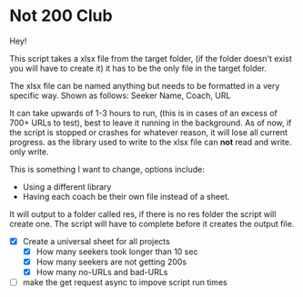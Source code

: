 # Not 200 Club

Hey!

This script takes a xlsx file from the target folder, (if the folder doesn't exist you will have to create it) it has to be the only file in the target folder.

The xlsx file can be named anything but needs to be formatted in a very specific way. Shown as follows:
Seeker Name, Coach, URL

It can take upwards of 1-3 hours to run, (this is in cases of an excess of 700+ URLs to test),
best to leave it running in the background. As of now, if the script is stopped or crashes for whatever reason, it will lose all current progress. as the library used to write to the xlsx file can <b>not</b> read and write. only write.

This is something I want to change, options include:
* Using a different library
* Having each coach be their own file instead of a sheet.

It will output to a folder called res, if there is no res folder the script will create one.
The script will have to complete before it creates the output file.

* [X] Create a universal sheet for all projects
    * [X] How many seekers took longer than 10 sec
    * [X] How many seekers are not getting 200s
    * [X] How many no-URLs and bad-URLs

* [ ] make the get request async to impove script run times